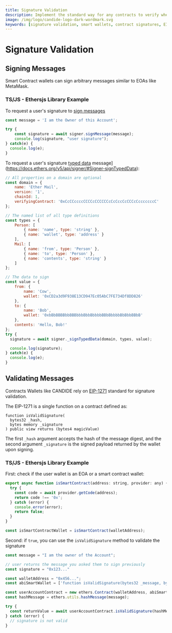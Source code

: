 ```yaml
---
title: Signature Validation
description: Implement the standard way for any contracts to verify whether a signature on a behalf of a given contract is valid. This is possible via the implementation of a isValidSignature (hash, signature) function on the signing contract, which can be called to validate a signature.
image: /img/logo/candide-logo-dark-wordmark.svg
keywords: [signature validation, smart wallets, contract signatures, EIP-1271]
---
```

# Signature Validation

## Signing Messages

Smart Contract wallets can sign arbitrary messages similar to EOAs like MetaMask.

### TS/JS - Ethersjs Library Example 

To request a user's signature to [sign messages](https://docs.ethers.org/v5/api/signer/#Signer-signMessage)

```js
const message = 'I am the Owner of this Account';

try {
    const signature = await signer.signMessage(message);
    console.log(signature, "user signature");
} catch(e) {
  console.log(e);
}
```

To request a user's signature [typed data](https://docs.ethers.org/v5/api/signer/#Signer-signTypedData) message](https://docs.ethers.org/v5/api/signer/#Signer-signTypedData):

```js
// All properties on a domain are optional
const domain = {
    name: 'Ether Mail',
    version: '1',
    chainId: 1,
    verifyingContract: '0xCcCCccccCCCCcCCCCCCcCcCccCcCCCcCcccccccC'
};

// The named list of all type definitions
const types = {
    Person: [
        { name: 'name', type: 'string' },
        { name: 'wallet', type: 'address' }
    ],
    Mail: [
        { name: 'from', type: 'Person' },
        { name: 'to', type: 'Person' },
        { name: 'contents', type: 'string' }
    ]
};

// The data to sign
const value = {
    from: {
        name: 'Cow',
        wallet: '0xCD2a3d9F938E13CD947Ec05AbC7FE734Df8DD826'
    },
    to: {
        name: 'Bob',
        wallet: '0xbBbBBBBbbBBBbbbBbbBbbbbBBbBbbbbBbBbbBBbB'
    },
    contents: 'Hello, Bob!'
};
try {
  signature = await signer._signTypedData(domain, types, value);

  console.log(signature);
} catch(e) {
  console.log(e);
}
```

## Validating Messages

Contracts Wallets like CANDIDE rely on [EIP-1271](https://eips.ethereum.org/EIPS/eip-1271) standard for signature validation.

The EIP-1271 is a single function on a contract defined as:

```
function isValidSignature(
  bytes32 _hash,
  bytes memory _signature
) public view returns (bytes4 magicValue)
```
The first `_hash` argument accepts the hash of the message digest, and the second argument `_signature` is the signed payload returned by the wallet upon signing.

### TS/JS - Ethersjs Library Example
First: check if the user wallet is an EOA or a smart contract wallet:

```js
export async function isSmartContract(address: string, provider: any) {
  try {
    const code = await provider.getCode(address);
    return code !== '0x';
  } catch (error) {
    console.error(error);
    return false;
  }
}

const isSmartContractWallet = isSmartContract(walletAddress);
```

Second: if `true`, you can use the `isValidSignature` method to validate the signature

```js
const message = "I am the owner of the Account";

// user returns the message you asked them to sign previously
const signature = "0x123..."

const walletAddress = "0x456...";
const abiSmartWallet = ['function isValidSignature(bytes32 _message, bytes _signature) public view returns (bool)']

const userAccountContract = new ethers.Contract(walletAddress, abiSmartWallet, provider);
const hashMessage = ethers.utils.hashMessage(message);

try {
  const returnValue = await userAccountContract.isValidSignature(hashMessage, signature)
} catch (error) {
  // signature is not valid
}
```